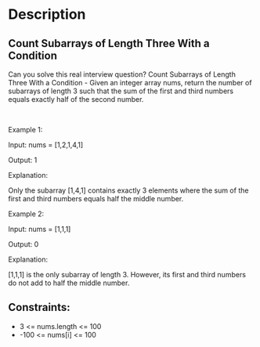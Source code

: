 # Description

 ## Count Subarrays of Length Three With a Condition

Can you solve this real interview question? Count Subarrays of Length Three With a Condition - Given an integer array nums, return the number of subarrays of length 3 such that the sum of the first and third numbers equals exactly half of the second number.

 

Example 1:

Input: nums = [1,2,1,4,1]

Output: 1

Explanation:

Only the subarray [1,4,1] contains exactly 3 elements where the sum of the first and third numbers equals half the middle number.

Example 2:

Input: nums = [1,1,1]

Output: 0

Explanation:

[1,1,1] is the only subarray of length 3. However, its first and third numbers do not add to half the middle number.

## Constraints:
* 3 <= nums.length <= 100
 * -100 <= nums[i] <= 100
      